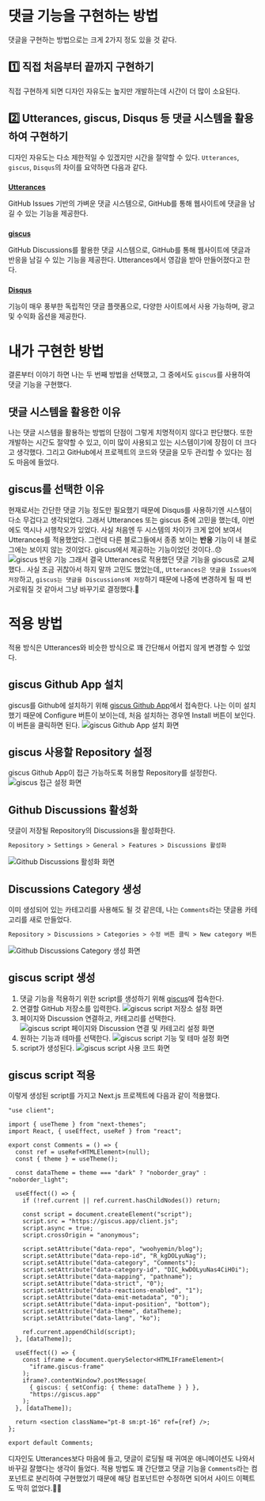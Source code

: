 # 댓글 기능을 구현하는 방법
댓글을 구현하는 방법으로는 크게 2가지 정도 있을 것 같다.

## 1️⃣ 직접 처음부터 끝까지 구현하기
직접 구현하게 되면 디자인 자유도는 높지만 개발하는데 시간이 더 많이 소요된다.

## 2️⃣ Utterances, giscus, Disqus 등 댓글 시스템을 활용하여 구현하기
디자인 자유도는 다소 제한적일 수 있겠지만 시간을 절약할 수 있다. `Utterances`, `giscus`, `Disqus`의 차이를 요약하면 다음과 같다.

###
**[Utterances](https://utteranc.es/)**

GitHub Issues 기반의 가벼운 댓글 시스템으로, GitHub를 통해 웹사이트에 댓글을 남길 수 있는 기능을 제공한다.
###
**[giscus](https://giscus.app/ko)**

GitHub Discussions를 활용한 댓글 시스템으로, GitHub를 통해 웹사이트에 댓글과 반응을 남길 수 있는 기능을 제공한다. Utterances에서 영감을 받아 만들어졌다고 한다.
###
**[Disqus](https://disqus.com/)**

기능이 매우 풍부한 독립적인 댓글 플랫폼으로, 다양한 사이트에서 사용 가능하며, 광고 및 수익화 옵션을 제공한다.

# 내가 구현한 방법
결론부터 이야기 하면 나는 두 번째 방법을 선택했고, 그 중에서도 `giscus`를 사용하여 댓글 기능을 구현했다.

## 댓글 시스템을 활용한 이유
나는 댓글 시스템을 활용하는 방법의 단점이 그렇게 치명적이지 않다고 판단했다. 또한 개발하는 시간도 절약할 수 있고, 이미 많이 사용되고 있는 시스템이기에 장점이 더 크다고 생각했다. 그리고 GitHub에서 프로젝트의 코드와 댓글을 모두 관리할 수 있다는 점도 마음에 들었다.

##  giscus를 선택한 이유
현재로서는 간단한 댓글 기능 정도만 필요했기 때문에 Disqus를 사용하기엔 시스템이 다소 무겁다고 생각되었다. 그래서 Utterances 또는 giscus 중에 고민을 했는데, 이번에도 역시나 시행착오가 있었다. 사실 처음엔 두 시스템의 차이가 크게 없어 보여서 Utterances를 적용했었다. 그런데 다른 블로그들에서 종종 보이는 **반응** 기능이 내 블로그에는 보이지 않는 것이었다. giscus에서 제공하는 기능이었던 것이다..😞
![giscus 반응 기능](/images/posts/blog/part6/giscus_reaction.png)
그래서 결국 Utterances로 적용했던 댓글 기능을 giscus로 교체했다.. 사실 조금 귀찮아서 하지 말까 고민도 했었는데,, `Utterances은 댓글을 Issues에 저장`하고, `giscus는 댓글을 Discussions에 저장`하기 때문에 나중에 변경하게 될 때 번거로워질 것 같아서 그냥 바꾸기로 결정했다.🫠

# 적용 방법
적용 방식은 Utterances와 비슷한 방식으로 꽤 간단해서 어렵지 않게 변경할 수 있었다.

## giscus Github App 설치
giscus를 Github에 설치하기 위해 [giscus Github App](https://github.com/apps/giscus)에서 접속한다. 나는 이미 설치했기 때문에 Configure 버튼이 보이는데, 처음 설치하는 경우엔 Install 버튼이 보인다. 이 버튼을 클릭하면 된다.
![giscus Github App 설치 화면](/images/posts/blog/part6/giscus_Github_App_install.png)

## giscus 사용할 Repository 설정
giscus Github App이 접근 가능하도록 허용할 Repository를 설정한다.
![giscus 접근 설정 화면](/images/posts/blog/part6/giscus_repository_access.png)

## Github Discussions 활성화
댓글이 저장될 Repository의 Discussions을 활성화한다.
```markdown
Repository > Settings > General > Features > Discussions 활성화
```
![Github Discussions 활성화 화면](/images/posts/blog/part6/discussions_check.png)

## Discussions Category 생성
이미 생성되어 있는 카테고리를 사용해도 될 것 같은데, 나는 `Comments`라는 댓글용 카테고리를 새로 만들었다.
```markdown
Repository > Discussions > Categories > 수정 버튼 클릭 > New category 버튼 클릭 > Create category
```
![Github Discussions Category 생성 화면](/images/posts/blog/part6/discussions_create_category.png)

## giscus script 생성
1. 댓글 기능을 적용하기 위한 script를 생성하기 위해 [giscus](https://giscus.app/ko)에 접속한다.
1. 연결할 GitHub 저장소를 입력한다.
![giscus script 저장소 설정 화면](/images/posts/blog/part6/giscus_script_setting_1.png)
1. 페이지와 Discussion 연결하고, 카테고리를 선택한다.
![giscus script 페이지와 Discussion 연결 및 카테고리 설정 화면](/images/posts/blog/part6/giscus_script_setting_2.png)
1. 원하는 기능과 테마를 선택한다.
![giscus script 기능 및 테마 설정 화면](/images/posts/blog/part6/giscus_script_setting_3.png)
1. script가 생성된다.
![giscus script 사용 코드 화면](/images/posts/blog/part6/giscus_script_setting_4.png)


## giscus script 적용
이렇게 생성된 script를 가지고 Next.js 프로젝트에 다음과 같이 적용했다.

```typescript:Comments.tsx
"use client";

import { useTheme } from "next-themes";
import React, { useEffect, useRef } from "react";

export const Comments = () => {
  const ref = useRef<HTMLElement>(null);
  const { theme } = useTheme();

  const dataTheme = theme === "dark" ? "noborder_gray" : "noborder_light";

  useEffect(() => {
    if (!ref.current || ref.current.hasChildNodes()) return;

    const script = document.createElement("script");
    script.src = "https://giscus.app/client.js";
    script.async = true;
    script.crossOrigin = "anonymous";

    script.setAttribute("data-repo", "woohyemin/blog");
    script.setAttribute("data-repo-id", "R_kgDOLyuNag");
    script.setAttribute("data-category", "Comments");
    script.setAttribute("data-category-id", "DIC_kwDOLyuNas4CiHOi");
    script.setAttribute("data-mapping", "pathname");
    script.setAttribute("data-strict", "0");
    script.setAttribute("data-reactions-enabled", "1");
    script.setAttribute("data-emit-metadata", "0");
    script.setAttribute("data-input-position", "bottom");
    script.setAttribute("data-theme", dataTheme);
    script.setAttribute("data-lang", "ko");

    ref.current.appendChild(script);
  }, [dataTheme]);

  useEffect(() => {
    const iframe = document.querySelector<HTMLIFrameElement>(
      "iframe.giscus-frame"
    );
    iframe?.contentWindow?.postMessage(
      { giscus: { setConfig: { theme: dataTheme } } },
      "https://giscus.app"
    );
  }, [dataTheme]);

  return <section className="pt-8 sm:pt-16" ref={ref} />;
};

export default Comments;
```

디자인도 Utterances보다 마음에 들고, 댓글이 로딩될 때 귀여운 애니메이션도 나와서 바꾸길 잘했다는 생각이 들었다. 적용 방법도 꽤 간단했고 댓글 기능을 `Comments`라는 컴포넌트로 분리하여 구현했었기 때문에 해당 컴포넌트만 수정하면 되어서 사이드 이펙트도 딱히 없었다.👏🏻

